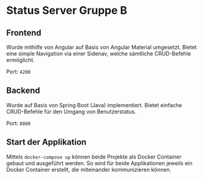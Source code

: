 # Status Server Gruppe B

## Frontend

Wurde mithilfe von Angular auf Basis von Angular Material umgesetzt.
Bietet eine simple Navigation via einer Sidenav, welche sämtliche CRUD-Befehle ermöglicht.

Port: `4200`

## Backend

Wurde auf Basis von Spring Boot (Java) implementiert.
Bietet einfache CRUD-Befehle für den Umgang von Benutzerstatus.

Port: `8080`

## Start der Applikation

Mittels `docker-compose up` können beide Projekte als Docker Container gebaut und ausgeführt werden.
So wird für beide Applikationen jeweils ein Docker Container erstellt, die miteinander kommunizieren können.

